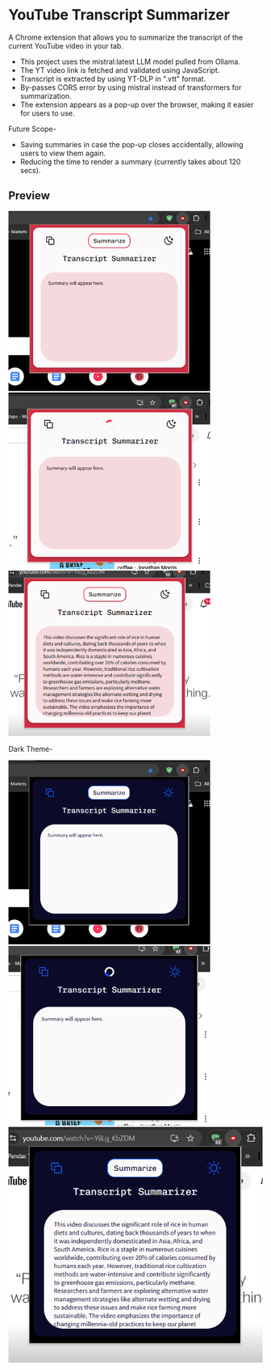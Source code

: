 # YouTube Transcript Summarizer
A Chrome extension that allows you to summarize the transcript of the current YouTube video in your tab.

* This project uses the mistral:latest LLM model pulled from Ollama.
* The YT video link is fetched and validated using JavaScript.
* Transcript is extracted by using YT-DLP in ".vtt" format.
* By-passes CORS error by using mistral instead of transformers for summarization.
* The extension appears as a pop-up over the browser, making it easier for users to use.

Future Scope-
* Saving summaries in case the pop-up closes accidentally, allowing users to view them again.
* Reducing the time to render a summary (currently takes about 120 secs).


## Preview

<img src="preview/one.png" alt width="400px"> 
<img src="preview/two.png" alt width="400px"> 
<img src="preview/three.png" alt width="400px"> 

Dark Theme-

<img src="preview/one-d.png" alt width="400px" > 
<img src="preview/two-d.png" alt width="400px"> 
<img src="preview/three-d.png" alt witdh="200px"> 

